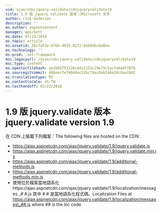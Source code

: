 ```yaml
---
uid: ajax/cdn/jquery-validate/cdnjqueryvalidate19
title: 1.9 版 jquery.validate 版本 |Microsoft 文件
author: rick-anderson
description: ''
ms.author: aspnetcontent
manager: wpickett
ms.date: 07/23/2014
ms.topic: article
ms.assetid: 26c7a53e-576b-4925-8272-6e58dbc8a0ea
ms.technology: ''
ms.prod: .net-framework
msc.legacyurl: /ajax/cdn/jquery-validate/cdnjqueryvalidate19
msc.type: content
ms.openlocfilehash: aa1b93753126c4412151c29e75c1ac7a6a8ff8fb
ms.sourcegitcommit: 48beecfe749ddac52bc79aa3eb246a2dcdaa1862
ms.translationtype: MT
ms.contentlocale: zh-TW
ms.lasthandoff: 03/22/2018
---
```

<a name="jqueryvalidate-version-19"></a><span data-ttu-id="f846a-102">1.9 版 jquery.validate 版本</span><span class="sxs-lookup"><span data-stu-id="f846a-102">jquery.validate version 1.9</span></span>
====================
<span data-ttu-id="f846a-103">在 CDN 上裝載下列檔案：</span><span class="sxs-lookup"><span data-stu-id="f846a-103">The following files are hosted on the CDN:</span></span>

- https://ajax.aspnetcdn.com/ajax/jquery.validate/1.9/jquery.validate.js
- https://ajax.aspnetcdn.com/ajax/jquery.validate/1.9/jquery.validate.min.js
- https://ajax.aspnetcdn.com/ajax/jquery.validate/1.9/additional-methods.js
- https://ajax.aspnetcdn.com/ajax/jquery.validate/1.9/additional-methods.min.js
- <span data-ttu-id="f846a-104">使用位於檔案當地語系化https://ajax.aspnetcdn.com/ajax/jquery.validate/1.9/localization/messages \_# #.js 其中 # # 是當地語系化程式碼。</span><span class="sxs-lookup"><span data-stu-id="f846a-104">Localization Files at https://ajax.aspnetcdn.com/ajax/jquery.validate/1.9/localization/messages\_##.js where ## is the loc code.</span></span>
